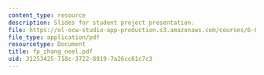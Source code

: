 ```yaml
---
content_type: resource
description: Slides for student project presentation.
file: https://ol-ocw-studio-app-production.s3.amazonaws.com/courses/6-895-theory-of-parallel-systems-sma-5509-fall-2003/31253425718c372289197a26cc61c7c3_fp_zhang_neel.pdf
file_type: application/pdf
resourcetype: Document
title: fp_zhang_neel.pdf
uid: 31253425-718c-3722-8919-7a26cc61c7c3
---
```

